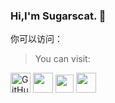 ### Hi,I'm Sugarscat. :wave:

你可以访问：
> You can visit:

[<img title = "GitHub" src = "https://github.com/Sugarscat/Icon/blob/main/GitHub.png" height = "32">](https://github.com/Sugarscat)
[<img src = "https://github.com/Sugarscat/Icon/blob/main/gitee.png" height = "32">](https://gitee.com/Sugarscat)
[<img src = "https://github.com/Sugarscat/Icon/blob/main/bilibili.png" height = "29">](https://space.bilibili.com/693173327?spm_id_from=333.1007.0.0)
[<img src = "https://github.com/Sugarscat/Icon/blob/main/youtube.png" height = "32">](https://www.youtube.com/channel/UCzatmr6pXZzMRe4gbhJqIPA)
